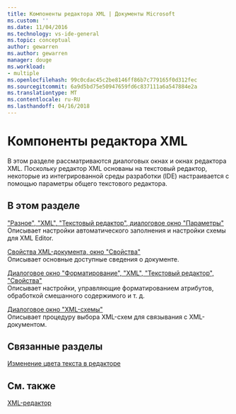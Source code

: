 ```yaml
---
title: Компоненты редактора XML | Документы Microsoft
ms.custom: ''
ms.date: 11/04/2016
ms.technology: vs-ide-general
ms.topic: conceptual
author: gewarren
ms.author: gewarren
manager: douge
ms.workload:
- multiple
ms.openlocfilehash: 99c0cdac45c2be8146ff86b7c779165f0d312fec
ms.sourcegitcommit: 6a9d5bd75e50947659fd6c837111a6a547884e2a
ms.translationtype: MT
ms.contentlocale: ru-RU
ms.lasthandoff: 04/16/2018
---
```

# <a name="xml-editor-components"></a>Компоненты редактора XML

В этом разделе рассматриваются диалоговых окнах и окнах редактора XML. Поскольку редактор XML основаны на текстовый редактор, некоторые из интегрированной среды разработки (IDE) настраивается с помощью параметры общего текстового редактора.

## <a name="in-this-section"></a>В этом разделе

["Разное", "XML", "Текстовый редактор", диалоговое окно "Параметры"](../xml-tools/miscellaneous-xml-text-editor-options-dialog-box.md)  
Описывает настройки автоматического заполнения и настройки схемы для XML Editor.

[Свойства XML-документа, окно "Свойства"](../xml-tools/xml-document-properties-properties-window.md)  
Описывает основные доступные сведения о документе.

[Диалоговое окно "Форматирование", "XML", "Текстовый редактор", "Свойства"](../xml-tools/formatting-xml-text-editor-options-dialog-box.md)  
Описывает настройки, управляющие форматированием атрибутов, обработкой смешанного содержимого и т. д.

[Диалоговое окно "XML-схемы"](../xml-tools/xml-schemas-dialog-box.md)  
Описывает процедуру выбора XML-схем для связывания с XML-документом.

## <a name="related-sections"></a>Связанные разделы

[Изменение цвета текста в редакторе](../ide/quickstart-personalize-the-ide.md#change-text-color)

## <a name="see-also"></a>См. также

[XML-редактор](../xml-tools/xml-editor.md)